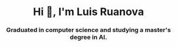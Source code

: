 <h1 align="center">Hi 👋, I'm Luis Ruanova</h1>
<h3 align="center">Graduated in computer science and studying a master's degree in AI.</h3>
